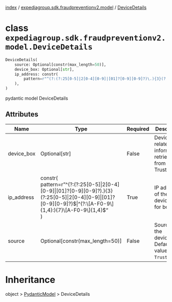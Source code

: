 [index](index.md) /
[expediagroup.sdk.fraudpreventionv2.model](expediagroup.sdk.fraudpreventionv2.model.md)
/ [DeviceDetails](DeviceDetails.md)

# class `expediagroup.sdk.fraudpreventionv2.model.DeviceDetails`

```python
DeviceDetails(
    source: Optional[constr(max_length=50)],
    device_box: Optional[str],
    ip_address: constr(
        pattern=r"^(?:(?:25[0-5]|2[0-4][0-9]|[01]?[0-9][0-9]?)\.){3}(?:25[0-5]|2[0-4][0-9]|[01]?[0-9][0-9]?)$|^(?:[A-F0-9]{1,4}:){7}[A-F0-9]{1,4}$"
    ),
)
```

pydantic model DeviceDetails

## Attributes

| Name       | Type                                                                                                                                                                                            | Required | Description                                               |
| ---------- | ----------------------------------------------------------------------------------------------------------------------------------------------------------------------------------------------- | -------- | --------------------------------------------------------- |
| device_box | Optional\[str\]                                                                                                                                                                                 | False    | Device related information retrieved from TrustWidget.    |
| ip_address | constr(<br/> pattern=r”^(?:(?:25\[0-5\]\|2\[0-4\]\[0-9\]\|\[01\]?\[0-9\]\[0-9\]?).){3}(?:25\[0-5\]\|2\[0-4\]\[0-9\]\|\[01\]?\[0-9\]\[0-9\]?)$\|^(?:\[A-F0-9\]{1,4}:){7}\[A-F0-9\]{1,4}$“<br/> ) | True     | IP address of the device used for booking.                |
| source     | Optional\[constr(max_length=50)\]                                                                                                                                                               | False    | Source of the device_box. Default value is `TrustWidget`. |

# Inheritance

object > [PydanticModel](PydanticModel.md) > DeviceDetails
